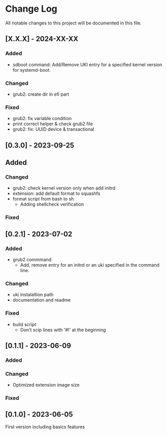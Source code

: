 # Change Log

All notable changes to this project will be documented in this file.

## [X.X.X] - 2024-XX-XX

### Added

- sdboot command: Add/Remove UKI entry for a specified kernel version for
  systemd-boot.

### Changed

- grub2: create dir in efi part

### Fixed

- grub2: fix variable condition
- print correct helper & check grub2 file
- grub2: fix: UUID device & transactional

## [0.3.0] - 2023-09-25

## Added

### Changed

- grub2: check kernel version only when add initrd
- extension: add default format to squashfs
- format script from bash to sh
  - Adding shellcheck verification

### Fixed

## [0.2.1] - 2023-07-02

### Added

- grub2 commmand
  - Add, remove entry for an initrd or an uki specified in the command line.

### Changed

- uki instalaltion path
- documentation and readme

### Fixed

- build script
  - Don't scip lines with '#!' at the beginning

## [0.1.1] - 2023-06-09

### Added

### Changed

- Optimized extension image size

### Fixed

## [0.1.0] - 2023-06-05

First version including basics features
